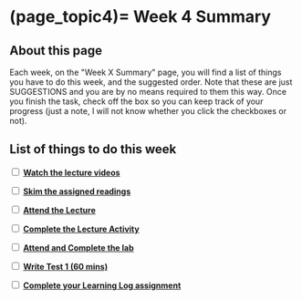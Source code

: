 (page_topic4)=
Week 4 Summary
=======================

## About this page

Each week, on the "Week X Summary" page, you will find a list of things you have to do this week, and the suggested order. 
Note that these are just SUGGESTIONS and you are by no means required to them this way. 
Once you finish the task, check off the box so you can keep track of your progress (just a note, I will not know whether you click the checkboxes or not).

## List of things to do this week

<label><input type="checkbox" id="week04_task1" class="box"> [**Watch the lecture videos**](./videos.md)</input></label>

<label><input type="checkbox" id="week04_task2" class="box"> [**Skim the assigned readings**](./readings.md)</input></label>

<label><input type="checkbox" id="week04_task3" class="box"> [**Attend the Lecture**](./lecture.ipynb) </input></label>

<label><input type="checkbox" id="week04_task4" class="box"> [**Complete the Lecture Activity**](../activities) </input></label>

<label><input type="checkbox" id="week04_task5" class="box"> [**Attend and Complete the lab**](./lab.md) </input></label>

<label><input type="checkbox" id="week04_task6" class="box"> [**Write Test 1 (60 mins)**](./test.md) </input></label>

<label><input type="checkbox" id="week04_task7" class="box"> [**Complete your Learning Log assignment**](./learninglog) </input></label>